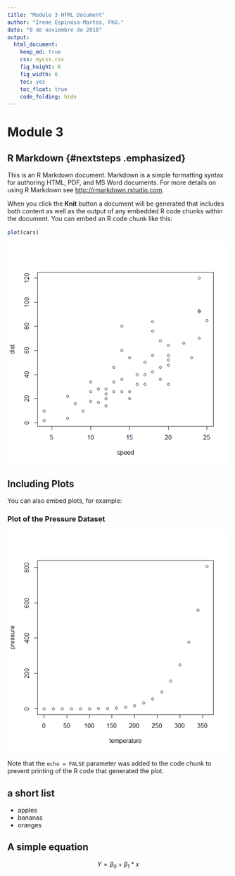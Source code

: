 ```yaml
---
title: "Module 3 HTML Document"
author: "Irene Espinosa-Martos, PhD."
date: "8 de noviembre de 2018"
output: 
  html_document:
    keep_md: true
    css: mycss.css
    fig_height: 6
    fig_width: 6
    toc: yes
    toc_float: true
    code_folding: hide
---
```




# Module 3

## R Markdown {#nextsteps .emphasized}

This is an R Markdown document. Markdown is a simple formatting syntax for authoring HTML, PDF, and MS Word documents. For more details on using R Markdown see <http://rmarkdown.rstudio.com>.

When you click the **Knit** button a document will be generated that includes both content as well as the output of any embedded R code chunks within the document. You can embed an R code chunk like this:


```r
plot(cars)
```

![](index_files/figure-html/cars-1.png)<!-- -->

## Including Plots

You can also embed plots, for example:

### Plot of the Pressure Dataset

![](index_files/figure-html/pressure-1.png)<!-- -->

Note that the `echo = FALSE` parameter was added to the code chunk to prevent printing of the R code that generated the plot.

## a short list

* apples
* bananas
* oranges

## A simple equation

$$ Y = \beta_0 + \beta_1*x $$

